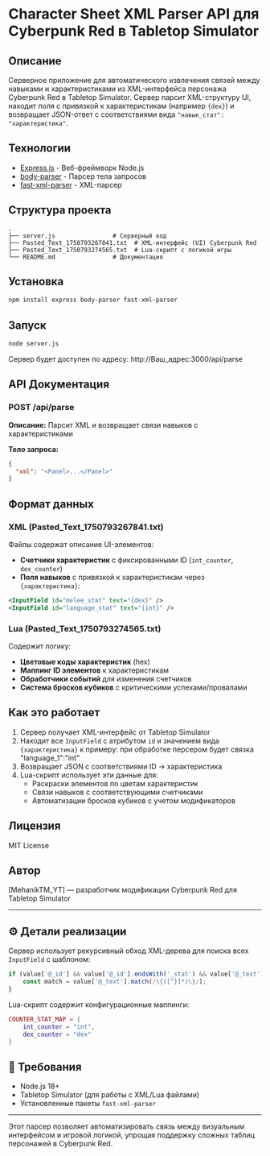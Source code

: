 # Character Sheet XML Parser API для Cyberpunk Red в Tabletop Simulator

## Описание
Серверное приложение для автоматического извлечения связей между навыками и характеристиками из XML-интерфейса персонажа Cyberpunk Red в Tabletop Simulator. Сервер парсит XML-структуру UI, находит поля с привязкой к характеристикам (например `{dex}`) и возвращает JSON-ответ с соответствиями вида `"навык_стат": "характеристика"`.

## Технологии
- [Express.js](https://expressjs.com/) - Веб-фреймворк Node.js
- [body-parser](https://www.npmjs.com/package/body-parser) - Парсер тела запросов
- [fast-xml-parser](https://www.npmjs.com/package/fast-xml-parser) - XML-парсер

## Структура проекта
```
.
├── server.js                # Серверный код
├── Pasted_Text_1750793267841.txt  # XML-интерфейс (UI) Cyberpunk Red
├── Pasted_Text_1750793274565.txt  # Lua-скрипт с логикой игры
└── README.md                # Документация
```

## Установка
```bash
npm install express body-parser fast-xml-parser
```

## Запуск
```bash
node server.js
```

Сервер будет доступен по адресу: http://Ваш_адрес:3000/api/parse

## API Документация

### POST /api/parse
**Описание:** Парсит XML и возвращает связи навыков с характеристиками

**Тело запроса:**
```json
{
  "xml": "<Panel>...</Panel>"
}
```

## Формат данных

### XML (Pasted_Text_1750793267841.txt)
Файлы содержат описание UI-элементов:
- **Счетчики характеристик** с фиксированными ID (`int_counter`, `dex_counter`)
- **Поля навыков** с привязкой к характеристикам через `{характеристика}`:
```xml
<InputField id="melee_stat" text="{dex}" />
<InputField id="language_stat" text="{int}" />
```

### Lua (Pasted_Text_1750793274565.txt)
Содержит логику:
- **Цветовые коды характеристик** (hex)
- **Маппинг ID элементов** к характеристикам
- **Обработчики событий** для изменения счетчиков
- **Система бросков кубиков** с критическими успехами/провалами

## Как это работает
1. Сервер получает XML-интерфейс от Tabletop Simulator
2. Находит все `InputField` с атрибутом `id` и значением вида `{характеристика}` к примеру: при обработке персером <InputField id="language_1_stat" fontSize="12" text="{int}" readOnly="true" /> будет связка "language_1":"int"
3. Возвращает JSON с соответствиями ID -> характеристика
4. Lua-скрипт использует эти данные для:
   - Раскраски элементов по цветам характеристик
   - Связи навыков с соответствующими счетчиками
   - Автоматизации бросков кубиков с учетом модификаторов


## Лицензия
MIT License

## Автор
[MehanikTM_YT] — разработчик модификации Cyberpunk Red для Tabletop Simulator

---

## ⚙️ Детали реализации
Сервер использует рекурсивный обход XML-дерева для поиска всех `InputField` с шаблоном:
```javascript
if (value['@_id'] && value['@_id'].endsWith('_stat') && value['@_text']) {
    const match = value['@_text'].match(/\{([^}]*)\}/);
}
```

Lua-скрипт содержит конфигурационные маппинги:
```lua
COUNTER_STAT_MAP = {
    int_counter = "int",
    dex_counter = "dex"
}
```

## 📌 Требования
- Node.js 18+
- Tabletop Simulator (для работы с XML/Lua файлами)
- Установленные пакеты `fast-xml-parser` 

---

Этот парсер позволяет автоматизировать связь между визуальным интерфейсом и игровой логикой, упрощая поддержку сложных таблиц персонажей в Cyberpunk Red.